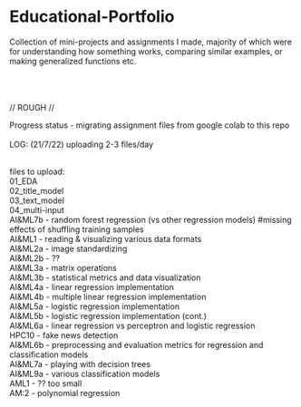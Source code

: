# Educational-Portfolio

Collection of mini-projects and assignments I made, majority of which were for understanding how something works, comparing similar examples, or making generalized functions etc. 

<br><br><br>// ROUGH //

Progress status - migrating assignment files from google colab to this repo<br> 
<br>LOG:
(21/7/22) uploading 2-3 files/day

<br>
files to upload:
<br>01_EDA
<br>02_title_model
<br>03_text_model
<br>04_multi-input
<br>AI&ML7b - random forest regression (vs other regression models) #missing effects of shuffling training samples
<br>AI&ML1 - reading & visualizing various data formats 
<br>AI&ML2a - image standardizing 
<br>AI&ML2b - ??
<br>AI&ML3a - matrix operations
<br>AI&ML3b - statistical metrics and data visualization
<br>AI&ML4a - linear regression implementation
<br>AI&ML4b - multiple linear regression implementation
<br>AI&ML5a - logistic regression implementation
<br>AI&ML5b - logistic regression implementation (cont.)
<br>AI&ML6a - linear regression vs perceptron and logistic regression
<br>HPC10 - fake news detection
<br>AI&ML6b - preprocessing and evaluation metrics for regression and classification models
<br>AI&ML7a - playing with decision trees
<br>AI&ML9a - various classification models
<br>AML1 - ?? too small
<br>AM:2 - polynomial regression
